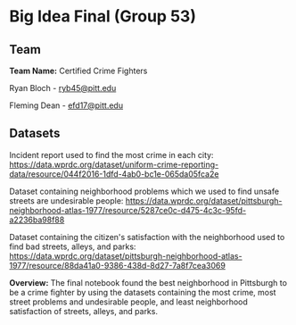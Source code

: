 # Big Idea Final (Group 53)

## Team

**Team Name:** Certified Crime Fighters

Ryan Bloch - ryb45@pitt.edu

Fleming Dean - efd17@pitt.edu

## Datasets

Incident report used to find the most crime in each city: https://data.wprdc.org/dataset/uniform-crime-reporting-data/resource/044f2016-1dfd-4ab0-bc1e-065da05fca2e

Dataset containing neighborhood problems which we used to find unsafe streets are undesirable people: https://data.wprdc.org/dataset/pittsburgh-neighborhood-atlas-1977/resource/5287ce0c-d475-4c3c-95fd-a2236ba98f88

Dataset containing the citizen's satisfaction with the neighborhood used to find bad streets, alleys, and parks: https://data.wprdc.org/dataset/pittsburgh-neighborhood-atlas-1977/resource/88da41a0-9386-438d-8d27-7a8f7cea3069

**Overview:** The final notebook found the best neighborhood in Pittsburgh to be a crime fighter by using the datasets containing the most crime, most street problems and undesirable people, and least neighborhood satisfaction of streets, alleys, and parks.
